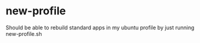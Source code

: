 # new-profile

Should be able to rebuild standard apps in my ubuntu profile by just running new-profile.sh
